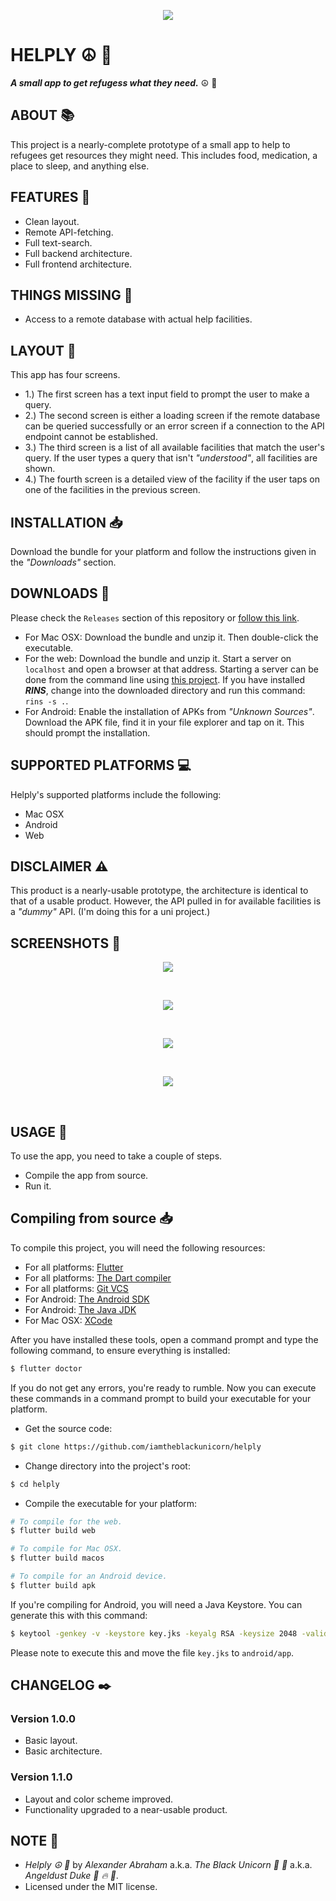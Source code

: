 <p align="center">
 <img src="/assets/images/banner/banner.png"/>
</p>

# HELPLY :peace_symbol: :tea:

***A small app to get refugess what they need.*** :peace_symbol: :tea:

## ABOUT :books:

This project is a nearly-complete prototype of a small app to help to refugees get resources they might need. This includes food, medication, a place to sleep, and anything else.

## FEATURES :rocket:

- Clean layout.
- Remote API-fetching.
- Full text-search.
- Full backend architecture.
- Full frontend architecture.

## THINGS MISSING :test_tube:

- Access to a remote database with actual help facilities.

## LAYOUT :nail_care:

This app has four screens.

- 1.) The first screen has a text input field to prompt the user to make a query.
- 2.) The second screen is either a loading screen if the remote database can be queried successfully or an error screen if a connection to the API endpoint cannot be established.
- 3.) The third screen is a list of all available facilities that match the user's query. If the user types a query that isn't *"understood"*, all facilities are shown.
- 4.) The fourth screen is a detailed view of the facility if the user taps on one of the facilities in the previous screen.

## INSTALLATION :inbox_tray:

Download the bundle for your platform and follow the instructions given in the *"Downloads"* section.

## DOWNLOADS :brain:

Please check the `Releases` section of this repository or [follow this link](https://github.com/iamtheblackunicorn/Helply/releases).
- For Mac OSX: Download the bundle and unzip it. Then double-click the executable.
- For the web: Download the bundle and unzip it. Start a server on `localhost` and open a browser at that address. Starting a server can be done from the command line using [this project](https://github.com/iamtheblackunicorn/rins). If you have installed ***RINS***, change into the downloaded directory and run this command: `rins -s .`.
- For Android: Enable the installation of APKs from *"Unknown Sources"*. Download the APK file, find it in your file explorer and tap on it. This should prompt the installation.

## SUPPORTED PLATFORMS :computer:

Helply's supported platforms include the following:

- Mac OSX
- Android
- Web

## DISCLAIMER :warning:

This product is a nearly-usable prototype, the architecture is identical to that of a usable product. However, the API pulled in for available facilities is a *"dummy"* API. (I'm doing this for a uni project.)

## SCREENSHOTS :camera_flash:

<p align="center">
 <img src="/assets/images/screenshots/01.png"/>
</p>
<br/>
<p align="center">
 <img src="/assets/images/screenshots/02.png"/>
</p>
<br/>
<p align="center">
 <img src="/assets/images/screenshots/03.png"/>
</p>
<br/>
<p align="center">
 <img src="/assets/images/screenshots/04.png"/>
</p>
<br/>

## USAGE :hammer:

To use the app, you need to take a couple of steps.

- Compile the app from source.
- Run it.

## Compiling from source :inbox_tray:

To compile this project, you will need the following resources:

- For all platforms: [Flutter](https://flutter.dev)
- For all platforms: [The Dart compiler](https://dart.dev)
- For all platforms: [Git VCS](https://git-scm.com/downloads)
- For Android: [The Android SDK](https://developer.android.com/)
- For Android: [The Java JDK](https://www.oracle.com/java/technologies/downloads/)
- For Mac OSX: [XCode](https://developer.apple.com/xcode/)

After you have installed these tools, open a command prompt and type the following command, to ensure everything is installed:

```bash
$ flutter doctor
```
If you do not get any errors, you're ready to rumble. Now you can execute these commands in a command prompt to build your executable for your platform.

- Get the source code:

```bash
$ git clone https://github.com/iamtheblackunicorn/helply
```

- Change directory into the project's root:

```bash
$ cd helply
```

- Compile the executable for your platform:

```bash
# To compile for the web.
$ flutter build web

# To compile for Mac OSX.
$ flutter build macos

# To compile for an Android device.
$ flutter build apk
```

If you're compiling for Android, you will need a Java Keystore. You can generate this with this command:

```bash
$ keytool -genkey -v -keystore key.jks -keyalg RSA -keysize 2048 -validity 10000 -alias key
```
Please note to execute this and move the file `key.jks` to `android/app`.

## CHANGELOG :black_nib:

### Version 1.0.0

- Basic layout.
- Basic architecture.

### Version 1.1.0

- Layout and color scheme improved.
- Functionality upgraded to a near-usable product.

## NOTE :scroll:

- *Helply :peace_symbol: :tea:* by *Alexander Abraham* a.k.a. *The Black Unicorn :unicorn: :black_heart:* a.k.a. *Angeldust Duke :unicorn: :fire: :pill:*.
- Licensed under the MIT license.
